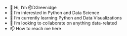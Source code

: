 - 👋 Hi, I’m @DGreenidge
- 👀 I’m interested in Python and Data Science
- 🌱 I’m currently learning Python and Data Visualizations
- 💞️ I’m looking to collaborate on anything data-related
- 📫 How to reach me here

<!---
DGreenidge/DGreenidge is a ✨ special ✨ repository because its `README.md` (this file) appears on your GitHub profile.
You can click the Preview link to take a look at your changes.
--->
